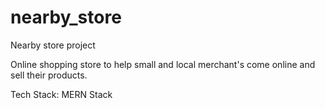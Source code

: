 # nearby_store
Nearby store project

Online shopping store to help small and local merchant's come online and sell their products.

Tech Stack: MERN Stack
